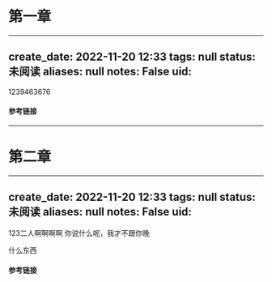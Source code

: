# 第一章

---
create_date: 2022-11-20 12:33
tags: null
status: 未阅读 
aliases: null
notes: False
uid: 
---


1239463676

#### 参考链接



---

# 第二章

---
create_date: 2022-11-20 12:33
tags: null
status: 未阅读 
aliases: null
notes: False
uid: 
---

123二人啊啊啊啊
你说什么呢，我才不跟你晚

什么东西
#### 参考链接

